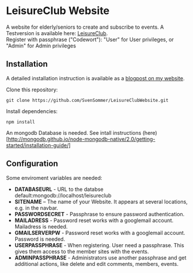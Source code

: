 # LeisureClub Website
A website for elderly/seniors to create and subscribe to events.
A Testversion is available here: [LeisureClub](https://leisureclub-demo.herokuapp.com/login).<br>
Register with passphrase ("Codewort"): "User" for User privileges, or "Admin" for Admin privileges



## Installation

A detailed installation instruction is available as a [blogpost on my website](http://robstechlog.com/2017/11/14/run-website-organize-upcoming-events/).

Clone this repository:
````
git clone https://github.com/SvenSommer/LeisureClubWebsite.git
````

Install dependencies:
````
npm install
````

An mongodb Database is needed. 
See intall instructions (here)[http://mongodb.github.io/node-mongodb-native/2.0/getting-started/installation-guide/]

## Configuration

Some enviroment variables are needed:

* <strong>DATABASEURL</strong> - URL to the databse  default:mongodb://localhost/leisureclub
* <strong>SITENAME</strong> – The name of your Website. It appears at several locations, e.g. in the navbar.
* <strong>PASSWORDSECRET</strong> - Passphrase to ensure password authentication.
* <strong>MAILADRESS</strong> - Password reset works with a googlemail account. Mailadress is needed.
* <strong>GMAILSERVERPW</strong> - Password reset works with a googlemail account. Password is needed.
* <strong>USERPASSPHRASE</strong> - When registering. User need a passphrase. This gives them access to the member sites with the events.
* <strong>ADMINPASSPHRASE</strong> - Administrators use another passphrase and get additional actions, like delete and edit comments, members, events.








